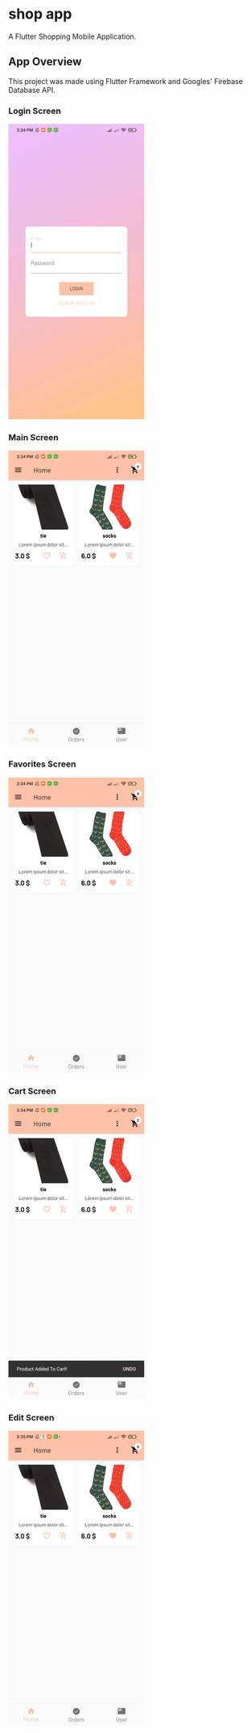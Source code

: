 # shop app

A Flutter Shopping Mobile Application.

## App Overview

This project was made using Flutter Framework and Googles' Firebase Database API.

### Login Screen
![alt text](https://github.com/mehdaouisaleh/shop_app/blob/master/screenshots/login.gif)
### Main Screen
![alt text](https://github.com/mehdaouisaleh/shop_app/blob/master/screenshots/browsing.gif)
### Favorites Screen
![alt text](https://github.com/mehdaouisaleh/shop_app/blob/master/screenshots/favorits.gif)
### Cart Screen
![alt text](https://github.com/mehdaouisaleh/shop_app/blob/master/screenshots/cart.gif)
### Edit Screen
![alt text](https://github.com/mehdaouisaleh/shop_app/blob/master/screenshots/edit.gif)
